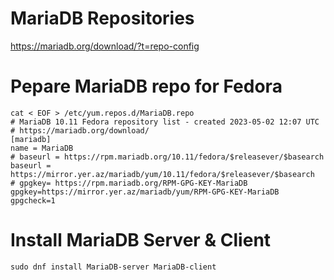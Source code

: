 
# MariaDB Repositories

https://mariadb.org/download/?t=repo-config

# Pepare MariaDB repo for Fedora

```
cat < EOF > /etc/yum.repos.d/MariaDB.repo
# MariaDB 10.11 Fedora repository list - created 2023-05-02 12:07 UTC
# https://mariadb.org/download/
[mariadb]
name = MariaDB
# baseurl = https://rpm.mariadb.org/10.11/fedora/$releasever/$basearch
baseurl = https://mirror.yer.az/mariadb/yum/10.11/fedora/$releasever/$basearch
# gpgkey= https://rpm.mariadb.org/RPM-GPG-KEY-MariaDB
gpgkey=https://mirror.yer.az/mariadb/yum/RPM-GPG-KEY-MariaDB
gpgcheck=1
```

# Install MariaDB Server & Client
```
sudo dnf install MariaDB-server MariaDB-client
```
